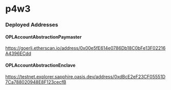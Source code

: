# p4w3

### Deployed Addresses

#### OPLAccountAbstractionPaymaster

https://goerli.etherscan.io/address/0x00e5fE614e0786Db18C0bFe13F02216A4396ECdd

#### OPLAccountAbstractionEnclave

https://testnet.explorer.sapphire.oasis.dev/address/0xdBcE2eF23CF05551D7Ca788020948E8F123cecfB
